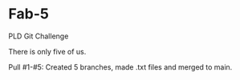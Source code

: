 # Fab-5
PLD Git Challenge

There is only five of us.

Pull #1-#5: Created 5 branches, made .txt files and merged to main.

